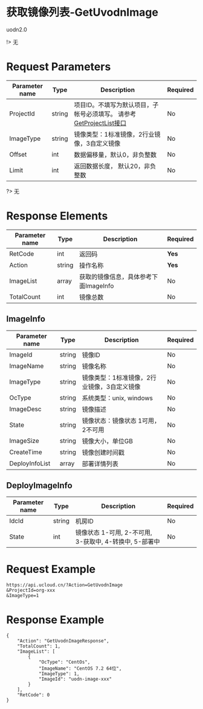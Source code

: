 # 获取镜像列表-GetUvodnImage

uodn2.0

!> 无

# Request Parameters
|Parameter name|Type|Description|Required|
|---|---|---|---|
|ProjectId|string|项目ID。不填写为默认项目，子帐号必须填写。 请参考[GetProjectList接口](api/summary/get_project_list)|No|
|ImageType|string|镜像类型：1标准镜像，2行业镜像，3自定义镜像|No|
|Offset|int|数据偏移量，默认0，非负整数|No|
|Limit|int|返回数据长度， 默认20，非负整数|No|

?> 无

# Response Elements
|Parameter name|Type|Description|Required|
|---|---|---|---|
|RetCode|int|返回码|**Yes**|
|Action|string|操作名称|**Yes**|
|ImageList|array|获取的镜像信息，具体参考下面ImageInfo|No|
|TotalCount|int|镜像总数|No|

## ImageInfo
|Parameter name|Type|Description|Required|
|---|---|---|---|
|ImageId|string|镜像ID|No|
|ImageName|string|镜像名称|No|
|ImageType|string|镜像类型：1标准镜像，2行业镜像，3自定义镜像|No|
|OcType|string|系统类型：unix, windows|No|
|ImageDesc|string|镜像描述|No|
|State|string|镜像状态：镜像状态 1可用，2不可用|No|
|ImageSize|string|镜像大小，单位GB|No|
|CreateTime|string|镜像创建时间戳|No|
|DeployInfoList|array|部署详情列表|No|

## DeployImageInfo
|Parameter name|Type|Description|Required|
|---|---|---|---|
|IdcId|string|机房ID|No|
|State|int|镜像状态 1-可用, 2-不可用, 3-获取中, 4-转换中, 5-部署中|No|

# Request Example
```
https://api.ucloud.cn/?Action=GetUvodnImage
&ProjectId=org-xxx
&ImageType=1
```

# Response Example
```
{
    "Action": "GetUvodnImageResponse", 
    "TotalCount": 1, 
    "ImageList": [
        {
            "OcType": "CentOs", 
            "ImageName": "CentOS 7.2 64位", 
            "ImageType": 1, 
            "ImageId": "uodn-image-xxx"
        }
    ], 
    "RetCode": 0
}
```

